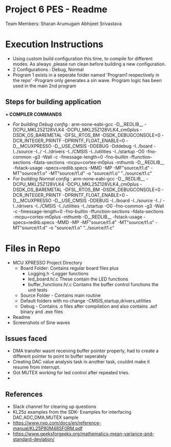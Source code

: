 # Project 6 PES - Readme

Team Members: 
Sharan Arumugam
Abhijeet Srivastava

# Execution Instructions
+ Using custom build configuration this time, to compile for different modes. As always ,please run clean before building a new configuration. 
+ 2 Configurations : Debug, Normal
+ Program 1 exists in a seperate folder named 'Program1 respectively in the repo' -Program only generates a sin wave. Program logic has been used in the main 2nd program

## Steps for building application

**+ COMPILER COMMANDS**
+ *For building Debug config :* 
arm-none-eabi-gcc -D__REDLIB__ -DCPU_MKL25Z128VLK4 -DCPU_MKL25Z128VLK4_cm0plus -DSDK_OS_BAREMETAL -DFSL_RTOS_BM -DSDK_DEBUGCONSOLE=0 -DCR_INTEGER_PRINTF -DPRINTF_FLOAT_ENABLE=0 -D__MCUXPRESSO -D__USE_CMSIS -DDEBUG -Dddebug -I../board -I../source -I../ -I../drivers -I../CMSIS -I../utilities -I../startup -O0 -fno-common -g3 -Wall -c -fmessage-length=0 -fno-builtin -ffunction-sections -fdata-sections -mcpu=cortex-m0plus -mthumb -D__REDLIB__ -fstack-usage -specs=redlib.specs -MMD -MP -MF"source/t1.d" -MT"source/t1.o" -MT"source/t1.d" -o "source/t1.o" "../source/t1.c"
+ *For building Normal config :* 
arm-none-eabi-gcc -D__REDLIB__ -DCPU_MKL25Z128VLK4 -DCPU_MKL25Z128VLK4_cm0plus -DSDK_OS_BAREMETAL -DFSL_RTOS_BM -DSDK_DEBUGCONSOLE=0 -DCR_INTEGER_PRINTF -DPRINTF_FLOAT_ENABLE=0 -D__MCUXPRESSO -D__USE_CMSIS -DDEBUG  -I../board -I../source -I../ -I../drivers -I../CMSIS -I../utilities -I../startup -O0 -fno-common -g3 -Wall -c -fmessage-length=0 -fno-builtin -ffunction-sections -fdata-sections -mcpu=cortex-m0plus -mthumb -D__REDLIB__ -fstack-usage -specs=redlib.specs -MMD -MP -MF"source/t1.d" -MT"source/t1.o" -MT"source/t1.d" -o "source/t1.o" "../source/t1.c"



# Files in Repo
+ MCU XPRESSO Project Directory
     + Board Folder: Contains regular board files plus
	    + Logging.h -Logger functions
		+ led_board.h/.c These contain the LED functions
	    + buffer_functions.h/.c Contains the buffer control functions
	                      the unit tests  
     + Source Folder - Contains main routine 	
     + Default folders with no change -CMSIS,startup,drivers,utilities
     + Debug - Contains .o files after compilation and also contains .axf binary and .exe files
+ Readme 
+ Screenshots of Sine waves



## Issues faced

+ DMA transfer wasnt receiving buffer pointer properly, had to create a different pointer to point to buffer seperately 
+ Creating DAC value analysis task in another task, couldnt make it resume from  interrupt.
+ Got MUTEX working for led control after repeated tries.   
+  
## References
+ Slack channel for clearing up questions 
+ KL25z examples from the SDK- Examples for interfacing DAC,ADC,DMA,MUTEX sample
+ https://www.nxp.com/docs/en/reference-manual/KL25P80M48SF0RM.pdf
+ https://www.geeksforgeeks.org/mathematics-mean-variance-and-standard-deviation/
